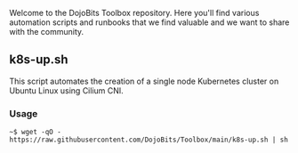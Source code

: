 
Welcome to the DojoBits Toolbox repository. Here you'll find various automation scripts and runbooks that we find
valuable and we want to share with the community.



## k8s-up.sh

This script automates the creation of a single node Kubernetes cluster on Ubuntu Linux using Cilium CNI.

### Usage

```shell
~$ wget -qO - https://raw.githubusercontent.com/DojoBits/Toolbox/main/k8s-up.sh | sh
```
